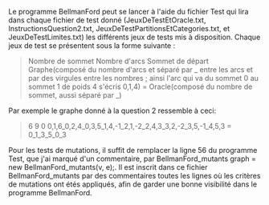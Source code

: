 Le programme BellmanFord peut se lancer à l'aide du fichier Test qui lira dans chaque fichier de test donné (JeuxDeTestEtOracle.txt, InstructionsQuestion2.txt, JeuxDeTestPartitionsEtCategories.txt, et JeuxDeTestLimites.txt) les différents jeux de tests mis à disposition. Chaque jeux de test se présentent sous la forme suivante : 
>Nombre de sommet Nombre d'arcs Sommet de départ Graphe(composé du nombre d'arcs et séparé par _ entre les arcs et par des virgules entre les nombres ; ainsi l'arc qui va du sommet 0 au sommet 1 de poids 4 s'écris 0,1,4) = Oracle(composé du nombre de sommet, aussi séparé par _)

Par exemple le graphe donné à la question 2 ressemble à ceci:
>6 9 0 0,1,6_0,2,4_0,3,5_1,4,-1_2,1,-2_2,4,3_3,2,-2_3,5,-1_4,5,3 = 0_1_3_5_0_3

Pour les tests de mutations, il suffit de remplacer la ligne 56 du programme Test, que j'ai marqué d'un commentaire, par BellmanFord_mutants graph = new BellmanFord_mutants(v, e);. Il est inscrit dans ce fichier BellmanFord_mutants par des commentaires toutes les lignes où les critères de mutations ont étés appliqués, afin de garder une bonne visibilité dans le programme BellmanFord.
